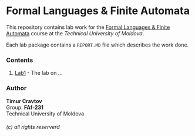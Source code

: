 # Formal Languages & Finite Automata

This repository contains lab work for the <u>Formal Languages & Finite Automata</u> course at the *Technical University of Moldova*. 

Each lab package contains a `REPORT.MD` file which describes the work done.

###  Contents

1) [Lab1](src/main/java/md/utm/lab1) - The lab on ...


### Author
**Timur Cravtov**  
Group: **FAf-231**  
Technical University of Moldova

###### (c) all rights reserverd

